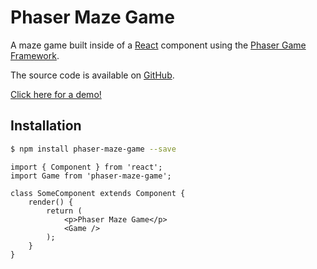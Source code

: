 # Phaser Maze Game

A maze game built inside of a [React](https://reactjs.org/) component using the [Phaser Game Framework](https://phaser.io/phaser3).

The source code is available on [GitHub](https://github.com/WJXHenry/Phaser-Maze-Game/tree/master/src/Phaser).

[Click here for a demo!](https://wjxhenry.github.io/Phaser-Maze-Game)

## Installation

```bash
$ npm install phaser-maze-game --save
```

```
import { Component } from 'react';
import Game from 'phaser-maze-game';

class SomeComponent extends Component {
    render() {
        return (
            <p>Phaser Maze Game</p>
            <Game />
        );
    }
}
```